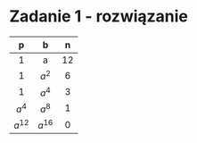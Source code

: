 # Zadanie 1 - rozwiązanie

|      p      |      b      |  n  |
| :---------: | :---------: | :-: |
|      1      |      a      |  12 |
|      1      |   $a^2$   |  6  |
|      1      |   $a^4$   |  3  |
|   $a^4$   |   $a^8$   |  1  |
| $a^{12}$  | $a^{16}$  |  0  |
